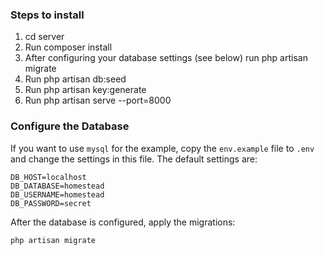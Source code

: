 ### Steps to install ###
1. cd server
2. Run composer install
3. After configuring your database settings (see below) run php artisan migrate
4. Run php artisan db:seed
4. Run php artisan key:generate
5. Run php artisan serve --port=8000


### Configure the Database

If you want to use `mysql` for the example, copy the `env.example` file to `.env` and change the settings in this
file. The default settings are:

    DB_HOST=localhost
    DB_DATABASE=homestead
    DB_USERNAME=homestead
    DB_PASSWORD=secret

After the database is configured, apply the migrations:

    php artisan migrate
